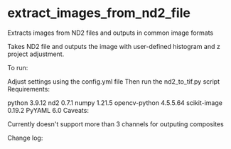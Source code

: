 # extract_images_from_nd2_file

Extracts images from ND2 files and outputs in common image formats

Takes ND2 file and outputs the image with user-defined histogram and z project adjustment.

To run:

Adjust settings using the config.yml file
Then run the nd2_to_tif.py script
Requirements:

python 3.9.12
nd2 0.7.1
numpy 1.21.5
opencv-python 4.5.5.64
scikit-image 0.19.2
PyYAML 6.0
Caveats:

Currently doesn't support more than 3 channels for outputing composites

Change log:

